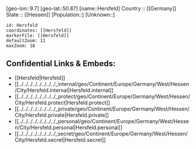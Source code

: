 ﻿---
location: [50.87,9.7] 
mapzoom: [7,12] 
mapmarker: city 
type: City
tags:
- geo/City


SpocWebEntityId: 30917
isDeleted: false
confidential: public

---
[geo-lon::9.7] 
[geo-lat::50.87] 
[name::Hersfeld] 
Country :: [[Germany]]  
State :: [[Hessen]] 
[Population::] 
[Unknown::] 


```leaflet
id: Hersfeld
coordinates: [[Hersfeld]] 
markerFile: [[Hersfeld]] 
defaultZoom: 11 
maxZoom: 18
```


## Confidential Links & Embeds: 
- [[Hersfeld|Hersfeld]]  
- [[../../../../../../../../_internal/geo/Continent/Europe/Germany/West/Hessen/City/Hersfeld.internal|Hersfeld.internal]] 
- [[../../../../../../../../_protect/geo/Continent/Europe/Germany/West/Hessen/City/Hersfeld.protect|Hersfeld.protect]] 
- [[../../../../../../../../_private/geo/Continent/Europe/Germany/West/Hessen/City/Hersfeld.private|Hersfeld.private]] 
- [[../../../../../../../../_personal/geo/Continent/Europe/Germany/West/Hessen/City/Hersfeld.personal|Hersfeld.personal]] 
- [[../../../../../../../../_secret/geo/Continent/Europe/Germany/West/Hessen/City/Hersfeld.secret|Hersfeld.secret]] 
